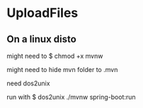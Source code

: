 # UploadFiles

## On a linux disto

might need to $ chmod +x mvnw

might need to hide mvn folder to .mvn 

need dos2unix

run with $ dos2unix ./mvnw spring-boot:run


